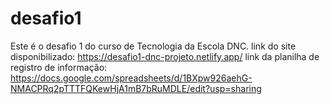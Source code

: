 # desafio1
Este é o desafio 1 do curso de Tecnologia da Escola DNC.
link do site disponibilizado: https://desafio1-dnc-projeto.netlify.app/
link da planilha de registro de informação: https://docs.google.com/spreadsheets/d/1BXpw926aehG-NMACPRq2pTTTFQKewHjA1mB7bRuMDLE/edit?usp=sharing
